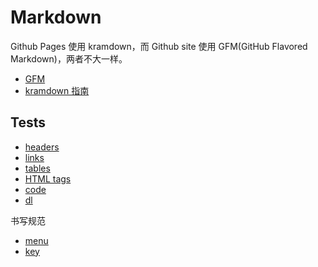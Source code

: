 # Markdown

Github Pages 使用 kramdown，而 Github site 使用 GFM(GitHub Flavored Markdown)，两者不大一样。

- [GFM](https://guides.github.com/features/mastering-markdown/)
- [kramdown 指南](https://kramdown.gettalong.org/quickref.html)

## Tests

- [headers](headers.md)
- [links](links.md)
- [tables](tables.md)
- [HTML tags](html.md)
- [code](code.md)
- [dl](dl.md)

书写规范

- [menu](menu.md)
- [key](key.md)
